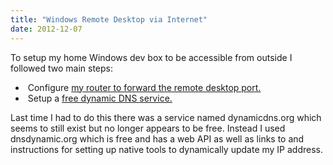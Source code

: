 ```yaml
---
title: "Windows Remote Desktop via Internet"
date: 2012-12-07
---
```

<div xmlns="http://www.w3.org/1999/xhtml"><div>
  To setup my home Windows dev box to be accessible from outside I followed two main steps:<br /><ul><li> Configure <a href="http://windows.microsoft.com/en-US/windows7/allow-remote-desktop-connections-from-outside-your-home-network">my router to forward the remote desktop port.</a></li><li> Setup a <a href="http://www.dnsdynamic.org/">free dynamic DNS service.</a></li></ul>Last time I had to do this there was a service named dynamicdns.org which seems to still exist but no longer appears to be free. Instead I used dnsdynamic.org which is free and has a web API
  as well as links to and instructions for setting up native tools to dynamically update my IP address.
</div></div>
